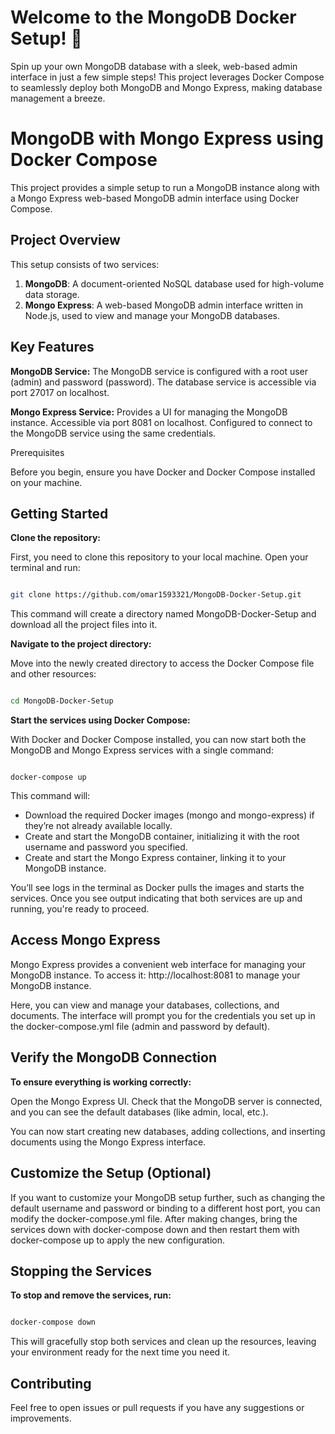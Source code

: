 # Welcome to the MongoDB Docker Setup! 🍃
Spin up your own MongoDB database with a sleek, web-based admin interface in just a few simple steps! This project leverages Docker Compose to seamlessly deploy both MongoDB and Mongo Express, making database management a breeze.

# MongoDB with Mongo Express using Docker Compose

This project provides a simple setup to run a MongoDB instance along with a Mongo Express web-based MongoDB admin interface using Docker Compose.

## Project Overview

This setup consists of two services:

1. **MongoDB**: A document-oriented NoSQL database used for high-volume data storage.
2. **Mongo Express**: A web-based MongoDB admin interface written in Node.js, used to view and manage your MongoDB databases.


## Key Features

  
  **MongoDB Service:**
        The MongoDB service is configured with a root user (admin) and password (password).
        The database service is accessible via port 27017 on localhost.
        
   **Mongo Express Service:**
        Provides a UI for managing the MongoDB instance.
        Accessible via port 8081 on localhost.
        Configured to connect to the MongoDB service using the same credentials.

 Prerequisites

Before you begin, ensure you have Docker and Docker Compose installed on your machine.

## Getting Started

 **Clone the repository:**
 
First, you need to clone this repository to your local machine. Open your terminal and run:

```bash

git clone https://github.com/omar1593321/MongoDB-Docker-Setup.git

```
This command will create a directory named MongoDB-Docker-Setup and download all the project files into it.


**Navigate to the project directory:**

Move into the newly created directory to access the Docker Compose file and other resources:

```bash

cd MongoDB-Docker-Setup

```
**Start the services using Docker Compose:**

With Docker and Docker Compose installed, you can now start both the MongoDB and Mongo Express services with a single command:

```

docker-compose up

```
This command will:

   - Download the required Docker images (mongo and mongo-express) if they’re not already available locally.
   - Create and start the MongoDB container, initializing it with the root username and password you specified.
   - Create and start the Mongo Express container, linking it to your MongoDB instance.
   
You’ll see logs in the terminal as Docker pulls the images and starts the services. Once you see output indicating that both services are up and running, you're ready to proceed.

## Access Mongo Express

Mongo Express provides a convenient web interface for managing your MongoDB instance. To access it: http://localhost:8081 to manage your MongoDB instance.
 
Here, you can view and manage your databases, collections, and documents. The interface will prompt you for the credentials you set up in the docker-compose.yml file (admin and password by default).

## Verify the MongoDB Connection

**To ensure everything is working correctly:**

  Open the Mongo Express UI.
  Check that the MongoDB server is connected, and you can see the default databases (like admin, local, etc.).

You can now start creating new databases, adding collections, and inserting documents using the Mongo Express interface.  

## Customize the Setup (Optional)

If you want to customize your MongoDB setup further, such as changing the default username and password or binding to a different host port, you can modify the docker-compose.yml file. After making changes, bring the services down with docker-compose down and then restart them with docker-compose up to apply the new configuration.

## Stopping the Services


**To stop and remove the services, run:**

```bash

docker-compose down

```
This will gracefully stop both services and clean up the resources, leaving your environment ready for the next time you need it.

## Contributing

Feel free to open issues or pull requests if you have any suggestions or improvements.

